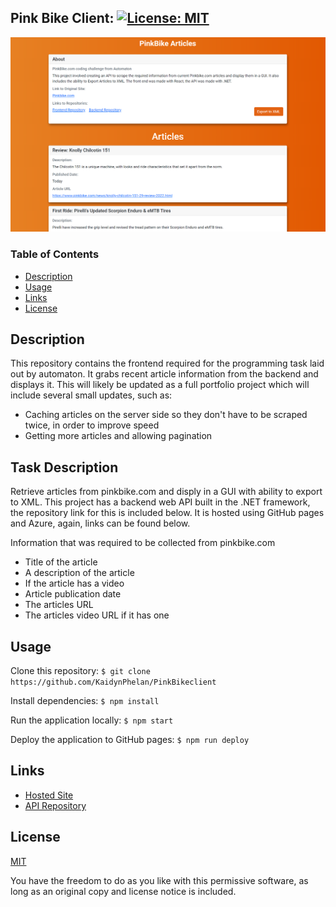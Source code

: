 ## Pink Bike Client: [![License: MIT](https://img.shields.io/badge/License-MIT-yellow.svg)](https://opensource.org/licenses/MIT)

![Image of Application](https://github.com/KaidynPhelan/PinkBikeclient/blob/1d42761bc515a50e21b63f07898715cd9d78d684/images/readme.png?raw=true)

### Table of Contents

- [Description](#description)
- [Usage](#usage)
- [Links](#links)
- [License](#license)

## Description
This repository contains the frontend required for the programming task laid out by automaton. It
grabs recent article information from the backend and displays it. This will likely be updated as a full
portfolio project which will include several small updates, such as:

* Caching articles on the server side so they don't have to be scraped twice, in order to improve speed
* Getting more articles and allowing pagination

## Task Description
Retrieve articles from pinkbike.com and disply in a GUI with ability to export to XML.
This project has a backend web API built in the .NET framework, the repository link for this is included below.
It is hosted using GitHub pages and Azure, again, links can be found below.

Information that was required to be collected from pinkbike.com

* Title of the article
* A description of the article
* If the article has a video
* Article publication date
* The articles URL
* The articles video URL if it has one

## Usage

Clone this repository:
`$ git clone https://github.com/KaidynPhelan/PinkBikeclient`

Install dependencies:
`$ npm install`

Run the application locally:
`$ npm start`

Deploy the application to GitHub pages:
`$ npm run deploy`

## Links
* [Hosted Site](https://kaidynphelan.github.io/PinkBikeclient/)
* [API Repository](https://github.com/KaidynPhelan/PinkbikeAPI)


## License

[MIT](https://opensource.org/licenses/MIT)

You have the freedom to do as you like with this permissive software, as long as an original copy and license notice is included.


